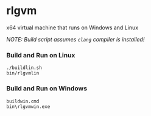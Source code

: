 # rlgvm

x64 virtual machine that runs on Windows and Linux

*NOTE: Build script assumes `clang` compiler is installed!*

### Build and Run on Linux

```
./buildlin.sh
bin/rlgvmlin
```

### Build and Run on Windows

```
buildwin.cmd
bin\rlgvmwin.exe
```
